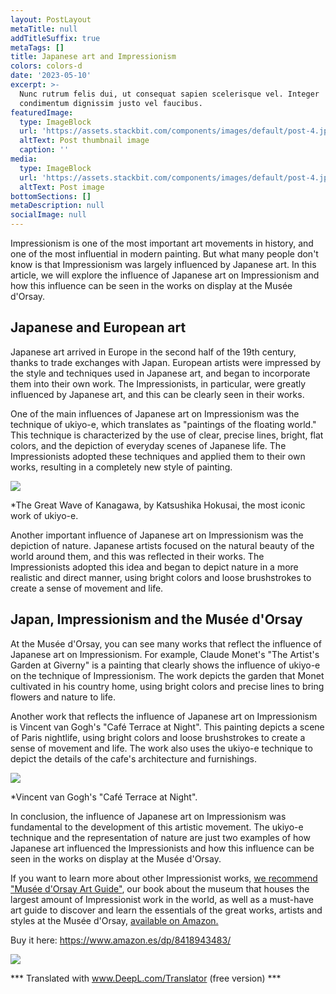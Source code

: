 ```yaml
---
layout: PostLayout
metaTitle: null
addTitleSuffix: true
metaTags: []
title: Japanese art and Impressionism
colors: colors-d
date: '2023-05-10'
excerpt: >-
  Nunc rutrum felis dui, ut consequat sapien scelerisque vel. Integer
  condimentum dignissim justo vel faucibus.
featuredImage:
  type: ImageBlock
  url: 'https://assets.stackbit.com/components/images/default/post-4.jpeg'
  altText: Post thumbnail image
  caption: ''
media:
  type: ImageBlock
  url: 'https://assets.stackbit.com/components/images/default/post-4.jpeg'
  altText: Post image
bottomSections: []
metaDescription: null
socialImage: null
---
```

Impressionism is one of the most important art movements in history, and one of the most influential in modern painting. But what many people don't know is that Impressionism was largely influenced by Japanese art. In this article, we will explore the influence of Japanese art on Impressionism and how this influence can be seen in the works on display at the Musée d'Orsay.

## Japanese and European art

Japanese art arrived in Europe in the second half of the 19th century, thanks to trade exchanges with Japan. European artists were impressed by the style and techniques used in Japanese art, and began to incorporate them into their own work. The Impressionists, in particular, were greatly influenced by Japanese art, and this can be clearly seen in their works.

One of the main influences of Japanese art on Impressionism was the technique of ukiyo-e, which translates as "paintings of the floating world." This technique is characterized by the use of clear, precise lines, bright, flat colors, and the depiction of everyday scenes of Japanese life. The Impressionists adopted these techniques and applied them to their own works, resulting in a completely new style of painting.

![](https://upload.wikimedia.org/wikipedia/commons/thumb/0/0d/Great_Wave_off_Kanagawa2.jpg/1200px-Great_Wave_off_Kanagawa2.jpg)

*The Great Wave of Kanagawa, by Katsushika Hokusai, the most iconic work of ukiyo-e.

Another important influence of Japanese art on Impressionism was the depiction of nature. Japanese artists focused on the natural beauty of the world around them, and this was reflected in their works. The Impressionists adopted this idea and began to depict nature in a more realistic and direct manner, using bright colors and loose brushstrokes to create a sense of movement and life.

## Japan, Impressionism and the Musée d'Orsay

At the Musée d'Orsay, you can see many works that reflect the influence of Japanese art on Impressionism. For example, Claude Monet's "The Artist's Garden at Giverny" is a painting that clearly shows the influence of ukiyo-e on the technique of Impressionism. The work depicts the garden that Monet cultivated in his country home, using bright colors and precise lines to bring flowers and nature to life.

Another work that reflects the influence of Japanese art on Impressionism is Vincent van Gogh's "Café Terrace at Night". This painting depicts a scene of Paris nightlife, using bright colors and loose brushstrokes to create a sense of movement and life. The work also uses the ukiyo-e technique to depict the details of the cafe's architecture and furnishings.

![](https://blog.vangoghgallery.com/wp-content/uploads/cafe.jpg)

*Vincent van Gogh's "Café Terrace at Night".

In conclusion, the influence of Japanese art on Impressionism was fundamental to the development of this artistic movement. The ukiyo-e technique and the representation of nature are just two examples of how Japanese art influenced the Impressionists and how this influence can be seen in the works on display at the Musée d'Orsay.

If you want to learn more about other Impressionist works, [we recommend "Musée d'Orsay Art Guide"](https://www.amazon.es/dp/8418943483/), our book about the museum that houses the largest amount of Impressionist work in the world, as well as a must-have art guide to discover and learn the essentials of the great works, artists and styles at the Musée d'Orsay, [available on Amazon.](https://www.amazon.es/Museo-Orsay-Gu%C3%ADa-arte-esenciales/dp/8418943483/)

Buy it here: <https://www.amazon.es/dp/8418943483/>

![](/images/1677159480.png)

*** Translated with www.DeepL.com/Translator (free version) ***

